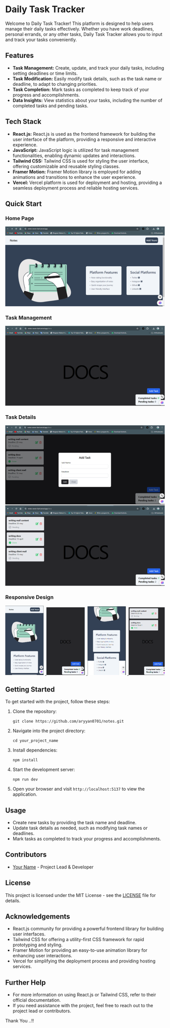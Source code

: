 # Daily Task Tracker

Welcome to Daily Task Tracker! This platform is designed to help users manage their daily tasks effectively. Whether you have work deadlines, personal errands, or any other tasks, Daily Task Tracker allows you to input and track your tasks conveniently.

## Features

- **Task Management:** Create, update, and track your daily tasks, including setting deadlines or time limits.
- **Task Modification:** Easily modify task details, such as the task name or deadline, to adapt to changing priorities.
- **Task Completion:** Mark tasks as completed to keep track of your progress and accomplishments.
- **Data Insights:** View statistics about your tasks, including the number of completed tasks and pending tasks.

## Tech Stack

- **React.js:** React.js is used as the frontend framework for building the user interface of the platform, providing a responsive and interactive experience.
- **JavaScript:** JavaScript logic is utilized for task management functionalities, enabling dynamic updates and interactions.
- **Tailwind CSS:** Tailwind CSS is used for styling the user interface, offering customizable and reusable styling classes.
- **Framer Motion:** Framer Motion library is employed for adding animations and transitions to enhance the user experience.
- **Vercel:** Vercel platform is used for deployment and hosting, providing a seamless deployment process and reliable hosting services.

## Quick Start

### Home Page
![Home Page](./public/assets/home.png)

### Task Management
![Task Management](./public/assets/notes.png)

### Task Details
![Task Details](./public/assets/notes3.png)
![Task Details](./public/assets/notes2.png)

### Responsive Design
<div style="overflow: auto; white-space: nowrap;">
  <a target="_blank" href="https://aryankadam.hashnode.dev/react-js-beginner-to-advanced">
    <img target="_blank" src="./public/assets/res.png" alt="Blogs" style="width: 24%; display: inline-block; margin-right: 1%;">
  </a>
  <a target="_blank" href="https://aryankadam.hashnode.dev/react-js-beginner-to-advanced-series-2">
    <img target="_blank" src="./public/assets/res4.png" alt="Pages" style="width: 24%; display: inline-block; margin-right: 1%;">
  </a>
  <a target="_blank" href="https://aryankadam.hashnode.dev/react-js-beginner-to-advanced">
    <img target="_blank" src="./public/assets/res3.png" alt="Blogs" style="width: 24%; display: inline-block; margin-right: 1%;">
  </a>
  <a target="_blank" href="https://aryankadam.hashnode.dev/react-js-beginner-to-advanced-series-2">
    <img target="_blank" src="./public/assets/res2.png" alt="Pages" style="width: 24%; display: inline-block;">
  </a>
</div>

## Getting Started

To get started with the project, follow these steps:

1. Clone the repository:
   ```
   git clone https://github.com/aryyan0701/notes.git
   ```
2. Navigate into the project directory:
   ```
   cd your_project_name
   ```
3. Install dependencies:
   ```
   npm install
   ```
4. Start the development server:
   ```
   npm run dev
   ```
5. Open your browser and visit `http://localhost:5137` to view the application.

## Usage

- Create new tasks by providing the task name and deadline.
- Update task details as needed, such as modifying task names or deadlines.
- Mark tasks as completed to track your progress and accomplishments.

## Contributors

- [Your Name](https://github.com/your_username) - Project Lead & Developer

## License

This project is licensed under the MIT License - see the [LICENSE](LICENSE) file for details.

## Acknowledgements

- React.js community for providing a powerful frontend library for building user interfaces.
- Tailwind CSS for offering a utility-first CSS framework for rapid prototyping and styling.
- Framer Motion for providing an easy-to-use animation library for enhancing user interactions.
- Vercel for simplifying the deployment process and providing hosting services.

## Further Help

- For more information on using React.js or Tailwind CSS, refer to their official documentation.
- If you need assistance with the project, feel free to reach out to the project lead or contributors.

Thank You ..!!